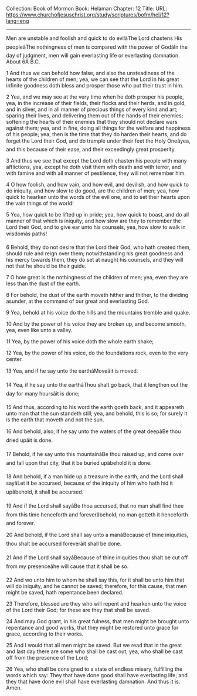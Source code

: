 Collection: Book of Mormon
Book: Helaman
Chapter: 12
Title: 
URL: https://www.churchofjesuschrist.org/study/scriptures/bofm/hel/12?lang=eng

---

Men are unstable and foolish and quick to do evilâThe Lord chastens His peopleâThe nothingness of men is compared with the power of GodâIn the day of judgment, men will gain everlasting life or everlasting damnation. About 6Â B.C.

1 And thus we can behold how false, and also the unsteadiness of the hearts of the children of men; yea, we can see that the Lord in his great infinite goodness doth bless and prosper those who put their trust in him.

2 Yea, and we may see at the very time when he doth prosper his people, yea, in the increase of their fields, their flocks and their herds, and in gold, and in silver, and in all manner of precious things of every kind and art; sparing their lives, and delivering them out of the hands of their enemies; softening the hearts of their enemies that they should not declare wars against them; yea, and in fine, doing all things for the welfare and happiness of his people; yea, then is the time that they do harden their hearts, and do forget the Lord their God, and do trample under their feet the Holy Oneâyea, and this because of their ease, and their exceedingly great prosperity.

3 And thus we see that except the Lord doth chasten his people with many afflictions, yea, except he doth visit them with death and with terror, and with famine and with all manner of pestilence, they will not remember him.

4 O how foolish, and how vain, and how evil, and devilish, and how quick to do iniquity, and how slow to do good, are the children of men; yea, how quick to hearken unto the words of the evil one, and to set their hearts upon the vain things of the world!

5 Yea, how quick to be lifted up in pride; yea, how quick to boast, and do all manner of that which is iniquity; and how slow are they to remember the Lord their God, and to give ear unto his counsels, yea, how slow to walk in wisdomâs paths!

6 Behold, they do not desire that the Lord their God, who hath created them, should rule and reign over them; notwithstanding his great goodness and his mercy towards them, they do set at naught his counsels, and they will not that he should be their guide.

7 O how great is the nothingness of the children of men; yea, even they are less than the dust of the earth.

8 For behold, the dust of the earth moveth hither and thither, to the dividing asunder, at the command of our great and everlasting God.

9 Yea, behold at his voice do the hills and the mountains tremble and quake.

10 And by the power of his voice they are broken up, and become smooth, yea, even like unto a valley.

11 Yea, by the power of his voice doth the whole earth shake;

12 Yea, by the power of his voice, do the foundations rock, even to the very center.

13 Yea, and if he say unto the earthâMoveâit is moved.

14 Yea, if he say unto the earthâThou shalt go back, that it lengthen out the day for many hoursâit is done;

15 And thus, according to his word the earth goeth back, and it appeareth unto man that the sun standeth still; yea, and behold, this is so; for surely it is the earth that moveth and not the sun.

16 And behold, also, if he say unto the waters of the great deepâBe thou dried upâit is done.

17 Behold, if he say unto this mountainâBe thou raised up, and come over and fall upon that city, that it be buried upâbehold it is done.

18 And behold, if a man hide up a treasure in the earth, and the Lord shall sayâLet it be accursed, because of the iniquity of him who hath hid it upâbehold, it shall be accursed.

19 And if the Lord shall sayâBe thou accursed, that no man shall find thee from this time henceforth and foreverâbehold, no man getteth it henceforth and forever.

20 And behold, if the Lord shall say unto a manâBecause of thine iniquities, thou shalt be accursed foreverâit shall be done.

21 And if the Lord shall sayâBecause of thine iniquities thou shalt be cut off from my presenceâhe will cause that it shall be so.

22 And wo unto him to whom he shall say this, for it shall be unto him that will do iniquity, and he cannot be saved; therefore, for this cause, that men might be saved, hath repentance been declared.

23 Therefore, blessed are they who will repent and hearken unto the voice of the Lord their God; for these are they that shall be saved.

24 And may God grant, in his great fulness, that men might be brought unto repentance and good works, that they might be restored unto grace for grace, according to their works.

25 And I would that all men might be saved. But we read that in the great and last day there are some who shall be cast out, yea, who shall be cast off from the presence of the Lord;

26 Yea, who shall be consigned to a state of endless misery, fulfilling the words which say: They that have done good shall have everlasting life; and they that have done evil shall have everlasting damnation. And thus it is. Amen.
